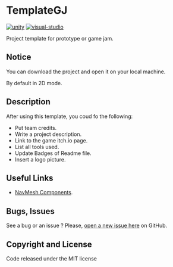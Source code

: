 # TemplateGJ
[![unity](https://img.shields.io/badge/unity-2019.4.11f1-blue)](https://unity3d.com/fr/get-unity/download)
[![visual-studio](https://img.shields.io/badge/visualstudio-2019-purple)](https://visualstudio.microsoft.com/fr/vs/)

Project template for prototype or game jam.

## Notice
You can download the project and open it on your local machine.

By default in 2D mode.

## Description
After using this template, you coud fo the following:
- Put team credits.
- Write a project description.
- Link to the game itch.io page.
- List all tools used.
- Update Badges of Readme file.
- Insert a logo picture.

## Useful Links
- [NavMesh Components](https://github.com/Unity-Technologies/NavMeshComponents).

## Bugs, Issues
See a bug or an issue ? Please, [open a new issue here](https://github.com/sgaumin/TemplateGJ/issues) on GitHub.

## Copyright and License
Code released under the MIT license
